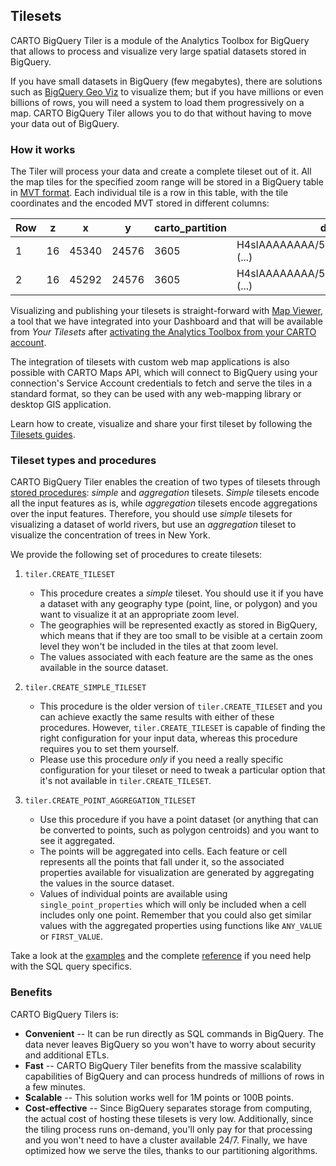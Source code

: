 ## Tilesets

CARTO BigQuery Tiler is a module of the Analytics Toolbox for BigQuery that allows to process and visualize very large spatial datasets stored in BigQuery.

If you have small datasets in BigQuery (few megabytes), there are solutions such as [BigQuery Geo Viz](https://cloud.google.com/bigquery/docs/gis-visualize) to visualize them; but if you have millions or even billions of rows, you will need a system to load them progressively on a map. CARTO BigQuery Tiler allows you to do that without having to move your data out of BigQuery. 

### How it works

The Tiler will process your data and create a complete tileset out of it. All the map tiles for the specified zoom range will be stored in a BigQuery table in [MVT format](https://docs.mapbox.com/vector-tiles/specification/). Each individual tile is a row in this table, with the tile coordinates and the encoded MVT stored in different columns:

| Row | z | x | y | carto_partition | data |
|-----|---|---|---|-----------------|------|
| 1   | 16 | 45340 | 24576 | 3605 | H4sIAAAAAAAA/5Py52JPdt3eyCLEwM (...) |
| 2   | 16 | 45292 | 24576 | 3605 | H4sIAAAAAAAA/5Py52JjLM0pEZLgWL (...) |

Visualizing and publishing your tilesets is straight-forward with [Map Viewer](../../guides/tilesets/#map-viewer), a tool that we have integrated into your Dashboard and that will be available from _Your Tilesets_ after [activating the Analytics Toolbox from your CARTO account](../../overview/getting-started/#getting-access). 

The integration of tilesets with custom web map applications is also possible with CARTO Maps API, which will connect to BigQuery using your connection's Service Account credentials to fetch and serve the tiles in a standard format, so they can be used with any web-mapping library or desktop GIS application.

Learn how to create, visualize and share your first tileset by following the [Tilesets guides](../../guides/tilesets).

### Tileset types and procedures

CARTO BigQuery Tiler enables the creation of two types of tilesets through [stored procedures](https://cloud.google.com/bigquery/docs/reference/standard-sql/scripting): *simple* and *aggregation* tilesets. _Simple_ tilesets encode all the input features as is, while _aggregation_ tilesets encode aggregations over the input features. Therefore, you should use _simple_ tilesets for visualizing a dataset of world rivers, but use an _aggregation_ tileset to visualize the concentration of trees in New York. 

We provide the following set of procedures to create tilesets:

1. `tiler.CREATE_TILESET`
    * This procedure creates a _simple_ tileset. You should use it if you have a dataset with any geography type (point, line, or polygon) and you want to visualize it at an appropriate zoom level.
    * The geographies will be represented exactly as stored in BigQuery, which means that if they are too small to be visible at a certain zoom level they won't be included in the tiles at that zoom level.
    * The values associated with each feature are the same as the ones available in the source dataset.

2. `tiler.CREATE_SIMPLE_TILESET`
    * This procedure is the older version of `tiler.CREATE_TILESET` and you can achieve exactly the same results with either of these procedures. However, `tiler.CREATE_TILESET` is capable of finding the right configuration for your input data, whereas this procedure requires you to set them yourself. 
    * Please use this procedure _only_ if you need a really specific configuration for your tileset or need to tweak a particular option that it's not available in `tiler.CREATE_TILESET`.

3. `tiler.CREATE_POINT_AGGREGATION_TILESET`
    * Use this procedure if you have a point dataset (or anything that can be converted to points, such as polygon centroids) and you want to see it aggregated.
    * The points will be aggregated into cells. Each feature or cell represents all the points that fall under it, so the associated properties available for visualization are generated by aggregating the values in the source dataset.
    * Values of individual points are available using `single_point_properties` which will only be included when a cell includes only one point. Remember that you could also get similar values with the aggregated properties using functions like `ANY_VALUE` or `FIRST_VALUE`.

Take a look at the [examples](../../examples/tilesets) and the complete [reference](../../sql-reference/tiler) if you need help with the SQL query specifics.

### Benefits

CARTO BigQuery Tilers is:

* **Convenient** -- It can be run directly as SQL commands in BigQuery. The data never leaves BigQuery so you won't have to worry about security and additional ETLs.
* **Fast** -- CARTO BigQuery Tiler benefits from the massive scalability capabilities of BigQuery and can process hundreds of millions of rows in a few minutes.
* **Scalable** -- This solution works well for 1M points or 100B points.
* **Cost-effective** -- Since BigQuery separates storage from computing, the actual cost of hosting these tilesets is very low. Additionally, since the tiling process runs on-demand, you'll only pay for that processing and you won't need to have a cluster available 24/7. Finally, we have optimized how we serve the tiles, thanks to our partitioning algorithms.
